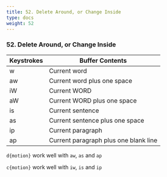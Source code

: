 ```yaml
---
title: 52. Delete Around, or Change Inside
type: docs
weight: 52
---
```


### 52. Delete Around, or Change Inside

|Keystrokes | Buffer Contents|
|-----------|----------------|
|w | Current word|
|aw| Current word plus one space|
|iW| Current WORD|
|aW| Current WORD plus one space|
|is| Current sentence|
|as| Current sentence plus one space|
|ip| Current paragraph|
|ap| Current paragraph plus one blank line|

`d{motion}` work well with `aw`, `as` and `ap`

`c{motion}` work well with `iw`, `is` and `ip`
